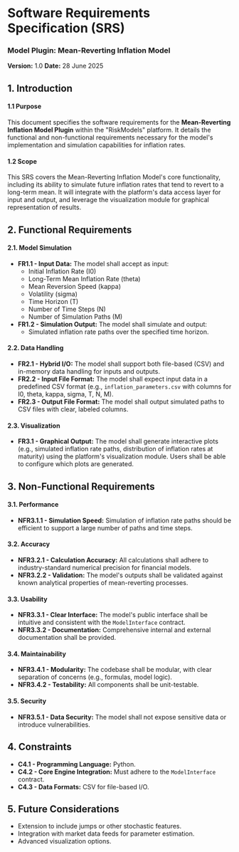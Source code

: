 # Software Requirements Specification (SRS)
### Model Plugin: Mean-Reverting Inflation Model
**Version:** 1.0
**Date:** 28 June 2025

## 1. Introduction

#### 1.1 Purpose
This document specifies the software requirements for the **Mean-Reverting Inflation Model Plugin** within the "RiskModels" platform. It details the functional and non-functional requirements necessary for the model's implementation and simulation capabilities for inflation rates.

#### 1.2 Scope
This SRS covers the Mean-Reverting Inflation Model's core functionality, including its ability to simulate future inflation rates that tend to revert to a long-term mean. It will integrate with the platform's data access layer for input and output, and leverage the visualization module for graphical representation of results.

## 2. Functional Requirements

#### 2.1. Model Simulation
*   **FR1.1 - Input Data:** The model shall accept as input:
    *   Initial Inflation Rate (I0)
    *   Long-Term Mean Inflation Rate (theta)
    *   Mean Reversion Speed (kappa)
    *   Volatility (sigma)
    *   Time Horizon (T)
    *   Number of Time Steps (N)
    *   Number of Simulation Paths (M)
*   **FR1.2 - Simulation Output:** The model shall simulate and output:
    *   Simulated inflation rate paths over the specified time horizon.

#### 2.2. Data Handling
*   **FR2.1 - Hybrid I/O:** The model shall support both file-based (CSV) and in-memory data handling for inputs and outputs.
*   **FR2.2 - Input File Format:** The model shall expect input data in a predefined CSV format (e.g., `inflation_parameters.csv` with columns for I0, theta, kappa, sigma, T, N, M).
*   **FR2.3 - Output File Format:** The model shall output simulated paths to CSV files with clear, labeled columns.

#### 2.3. Visualization
*   **FR3.1 - Graphical Output:** The model shall generate interactive plots (e.g., simulated inflation rate paths, distribution of inflation rates at maturity) using the platform's visualization module. Users shall be able to configure which plots are generated.

## 3. Non-Functional Requirements

#### 3.1. Performance
*   **NFR3.1.1 - Simulation Speed:** Simulation of inflation rate paths should be efficient to support a large number of paths and time steps.

#### 3.2. Accuracy
*   **NFR3.2.1 - Calculation Accuracy:** All calculations shall adhere to industry-standard numerical precision for financial models.
*   **NFR3.2.2 - Validation:** The model's outputs shall be validated against known analytical properties of mean-reverting processes.

#### 3.3. Usability
*   **NFR3.3.1 - Clear Interface:** The model's public interface shall be intuitive and consistent with the `ModelInterface` contract.
*   **NFR3.3.2 - Documentation:** Comprehensive internal and external documentation shall be provided.

#### 3.4. Maintainability
*   **NFR3.4.1 - Modularity:** The codebase shall be modular, with clear separation of concerns (e.g., formulas, model logic).
*   **NFR3.4.2 - Testability:** All components shall be unit-testable.

#### 3.5. Security
*   **NFR3.5.1 - Data Security:** The model shall not expose sensitive data or introduce vulnerabilities.

## 4. Constraints

*   **C4.1 - Programming Language:** Python.
*   **C4.2 - Core Engine Integration:** Must adhere to the `ModelInterface` contract.
*   **C4.3 - Data Formats:** CSV for file-based I/O.

## 5. Future Considerations

*   Extension to include jumps or other stochastic features.
*   Integration with market data feeds for parameter estimation.
*   Advanced visualization options.
